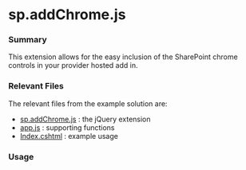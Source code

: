 # sp.addChrome.js #

### Summary ###

This extension allows for the easy inclusion of the SharePoint chrome controls in your provider hosted add in.

### Relevant Files ###

The relevant files from the example solution are:

- [sp.addChrome.js](Core.JQueryWeb/Scripts/PnP/sp.addChrome.js) : the jQuery extension
- [app.js](Core.JQueryWeb/Scripts/PnP/app.js) : supporting functions
- [Index.cshtml](Core.JQueryWeb/Views/Home/Index.cshtml) : example usage

### Usage ###

